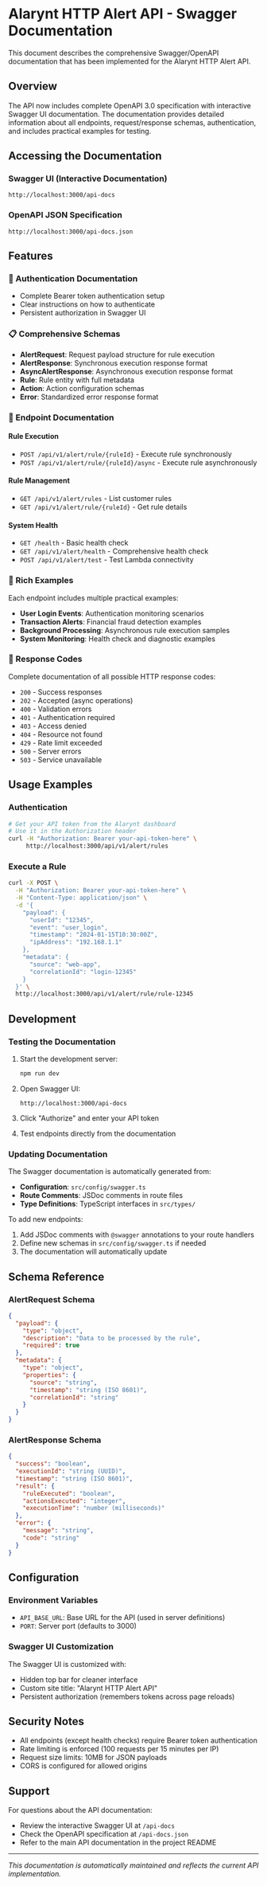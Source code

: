 # Alarynt HTTP Alert API - Swagger Documentation

This document describes the comprehensive Swagger/OpenAPI documentation that has been implemented for the Alarynt HTTP Alert API.

## Overview

The API now includes complete OpenAPI 3.0 specification with interactive Swagger UI documentation. The documentation provides detailed information about all endpoints, request/response schemas, authentication, and includes practical examples for testing.

## Accessing the Documentation

### Swagger UI (Interactive Documentation)
```
http://localhost:3000/api-docs
```

### OpenAPI JSON Specification
```
http://localhost:3000/api-docs.json
```

## Features

### 🔐 Authentication Documentation
- Complete Bearer token authentication setup
- Clear instructions on how to authenticate
- Persistent authorization in Swagger UI

### 📋 Comprehensive Schemas
- **AlertRequest**: Request payload structure for rule execution
- **AlertResponse**: Synchronous execution response format
- **AsyncAlertResponse**: Asynchronous execution response format
- **Rule**: Rule entity with full metadata
- **Action**: Action configuration schemas
- **Error**: Standardized error response format

### 🎯 Endpoint Documentation

#### Rule Execution
- `POST /api/v1/alert/rule/{ruleId}` - Execute rule synchronously
- `POST /api/v1/alert/rule/{ruleId}/async` - Execute rule asynchronously

#### Rule Management  
- `GET /api/v1/alert/rules` - List customer rules
- `GET /api/v1/alert/rule/{ruleId}` - Get rule details

#### System Health
- `GET /health` - Basic health check
- `GET /api/v1/alert/health` - Comprehensive health check
- `POST /api/v1/alert/test` - Test Lambda connectivity

### 📝 Rich Examples

Each endpoint includes multiple practical examples:
- **User Login Events**: Authentication monitoring scenarios
- **Transaction Alerts**: Financial fraud detection examples
- **Background Processing**: Asynchronous rule execution samples
- **System Monitoring**: Health check and diagnostic examples

### 🚦 Response Codes

Complete documentation of all possible HTTP response codes:
- `200` - Success responses
- `202` - Accepted (async operations)
- `400` - Validation errors
- `401` - Authentication required
- `403` - Access denied
- `404` - Resource not found
- `429` - Rate limit exceeded
- `500` - Server errors
- `503` - Service unavailable

## Usage Examples

### Authentication
```bash
# Get your API token from the Alarynt dashboard
# Use it in the Authorization header
curl -H "Authorization: Bearer your-api-token-here" \
     http://localhost:3000/api/v1/alert/rules
```

### Execute a Rule
```bash
curl -X POST \
  -H "Authorization: Bearer your-api-token-here" \
  -H "Content-Type: application/json" \
  -d '{
    "payload": {
      "userId": "12345",
      "event": "user_login",
      "timestamp": "2024-01-15T10:30:00Z",
      "ipAddress": "192.168.1.1"
    },
    "metadata": {
      "source": "web-app",
      "correlationId": "login-12345"
    }
  }' \
  http://localhost:3000/api/v1/alert/rule/rule-12345
```

## Development

### Testing the Documentation

1. Start the development server:
   ```bash
   npm run dev
   ```

2. Open Swagger UI:
   ```
   http://localhost:3000/api-docs
   ```

3. Click "Authorize" and enter your API token

4. Test endpoints directly from the documentation

### Updating Documentation

The Swagger documentation is automatically generated from:
- **Configuration**: `src/config/swagger.ts`
- **Route Comments**: JSDoc comments in route files
- **Type Definitions**: TypeScript interfaces in `src/types/`

To add new endpoints:

1. Add JSDoc comments with `@swagger` annotations to your route handlers
2. Define new schemas in `src/config/swagger.ts` if needed
3. The documentation will automatically update

## Schema Reference

### AlertRequest Schema
```json
{
  "payload": {
    "type": "object",
    "description": "Data to be processed by the rule",
    "required": true
  },
  "metadata": {
    "type": "object",
    "properties": {
      "source": "string",
      "timestamp": "string (ISO 8601)",
      "correlationId": "string"
    }
  }
}
```

### AlertResponse Schema
```json
{
  "success": "boolean",
  "executionId": "string (UUID)",
  "timestamp": "string (ISO 8601)",
  "result": {
    "ruleExecuted": "boolean",
    "actionsExecuted": "integer",
    "executionTime": "number (milliseconds)"
  },
  "error": {
    "message": "string",
    "code": "string"
  }
}
```

## Configuration

### Environment Variables
- `API_BASE_URL`: Base URL for the API (used in server definitions)
- `PORT`: Server port (defaults to 3000)

### Swagger UI Customization

The Swagger UI is customized with:
- Hidden top bar for cleaner interface
- Custom site title: "Alarynt HTTP Alert API"
- Persistent authorization (remembers tokens across page reloads)

## Security Notes

- All endpoints (except health checks) require Bearer token authentication
- Rate limiting is enforced (100 requests per 15 minutes per IP)
- Request size limits: 10MB for JSON payloads
- CORS is configured for allowed origins

## Support

For questions about the API documentation:
- Review the interactive Swagger UI at `/api-docs`
- Check the OpenAPI specification at `/api-docs.json`
- Refer to the main API documentation in the project README

---

*This documentation is automatically maintained and reflects the current API implementation.*